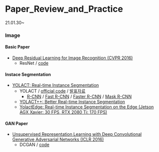 # Paper_Review_and_Practice
21.01.30~

### Image
#### Basic Paper
- [Deep Residual Learning for Image Recognition (CVPR 2016)](https://arxiv.org/abs/1512.03385)
  + ResNet / [code](https://github.com/kwonminki/Paper_Review_and_Practice/blob/master/Code/ResNet/ResNet.ipynb)

#### Instace Segmentation
- [YOLACT: Real-time Instance Segmentation](https://arxiv.org/abs/1904.02689)
  + YOLACT / [official code](https://github.com/dbolya/yolact) / [발표자료](https://github.com/yj-uh/vi-lab/issues/9)
    * [R-CNN](https://arxiv.org/abs/1311.2524) / [Fast R-CNN](https://arxiv.org/abs/1504.08083) / [Faster R-CNN](https://arxiv.org/abs/1506.01497) / [Mask R-CNN](https://arxiv.org/abs/1703.06870)
  + [YOLACT++: Better Real-time Instance Segmentation](https://arxiv.org/abs/1912.06218)
  + [YolactEdge: Real-time Instance Segmentation on the Edge (Jetson AGX Xavier: 30 FPS, RTX 2080 Ti: 170 FPS)](https://arxiv.org/abs/1912.06218)
  
#### GAN Paper
- [Unsupervised Representation Learning with Deep Convolutional Generative Adversarial Networks (ICLR 2016)](https://arxiv.org/abs/1511.06434)
  + DCGAN / [code](https://github.com/kwonminki/Paper_Review_and_Practice/blob/master/Code/DCGAN/DCGAN_Test.ipynb)

